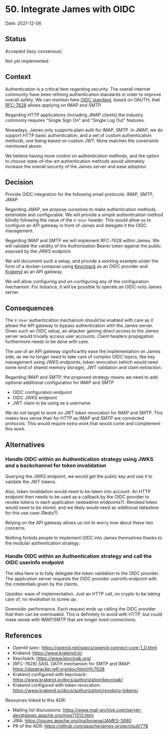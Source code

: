 # 50. Integrate James with OIDC

Date: 2021-12-06

## Status

Accepted (lazy consensus).

Not yet implemented.

## Context

Authentication is a critical item regarding security. The overall internet community have been refining authentication
standards in order to improve overall safety. We can mention here 
[OIDC standard](https://openid.net/specs/openid-connect-core-1_0.html), based on OAUTH, that 
[RFC-7628](https://datatracker.ietf.org/doc/html/rfc7628) allows applying on IMAP and SMTP.

Regarding HTTP applications (including JMAP clients) the industry commonly requires "Single Sign On" and "Single Log 
Out" features.

Nowadays, James only supports plain auth for IMAP, SMTP. In JMAP, we do support HTTP basic authentication, and a set of
custom authentication methods, one being based on custom JWT. None matches the constraints mentioned above.

We believe having more control on authentication methods, and the option to choose state-of-the-art authentication
methods would ultimately increase the overall security of the James server and ease adoption.

## Decision

Provide OIDC integration for the following email protocols: IMAP, SMTP, JMAP.

Regarding JMAP, we propose ourselves to make authentication methods extensible and configurable. We will provide a 
simple authentication method blindly following the value of the `X-User` header. This would allow us to configure an 
API gateway in front of James and delegate it the OIDC management. 

Regarding IMAP and SMTP we will implement RFC-7628 within James. We will validate the validity of the Authorization 
Bearer token against the public exposed by the JWKS endpoint. 

We will document such a setup, and provide a working example under the form of a docker-compose using 
[Keycloack](https://www.keycloak.org/) as an OIDC provider and [Krakend](https://www.krakend.io/) as an API gateway.

We will allow configuring and un-configuring any of the configuration mechanism. For instance, it will be possible to 
operate an OIDC-only James server.

## Consequences

The `X-User` authentication mechanism should be enabled with care as it allows the API gateway to bypass authentication
with the James server. Given such an OIDC setup, an attacker gaining direct access to the James server would trivially
access user accounts. Client headers propagation furthermore needs to be done with care.

The use of an API gateway significantly ease the implementation on James side, as we no longer need to take care of 
complex OIDC topics, like key management using JWKS endpoints, token revocation (which would need some kind of shared 
memory storage), JWT validation and claim extraction.

Regarding IMAP and SMTP, the proposed strategy means we need to add optional additional configuration for IMAP and SMTP
 - OIDC configuration endpoint
 - OIDC JWKS endpoint
 - JWT claim to be using as a username.
 
We do not target to work on JWT token revocation for IMAP and SMTP. This makes less sense than for HTTP as IMAP and SMTP 
are connected protocols. This would require extra work that would come and complement this work.

## Alternatives

### Handle OIDC within an Authentication strategy using JWKS and a backchannel for token invalidation

Querying the JWKS endpoint, we would get the public key and use it to validate the JWT tokens.

Also, token invalidation would need to be taken into account. An HTTP endpoint then needs to be used as a callback by 
the OIDC provider to revoke tokens in each application (webadmin endpoints?). Revoked token would need to be stored, 
and we likely would need an additional datastore for this use case (Redis?).

Relying on the API gateway allows us not to worry now about these two concerns.

Nothing forbids people to implement OIDC into James themselves thanks to the modular authentication strategy.

### Handle OIDC within an Authentication strategy and call the OIDC userinfo endpoint

The idea here is to fully delegate the token validation to the OIDC provider. The application server requests the OIDC 
provider userinfo endpoint with the credentials given by the clients.

Upsides: ease of implementation. Just an HTTP call, no crypto to be taking care of, no revokation to screw up.

Downside: performance. Each request ends up calling the OIDC provider that then can be overloaded. This is definitely to 
avoid with HTTP, but could make sense with IMAP/SMTP that are longer lived connections. 

## References

 - OpenId spec: https://openid.net/specs/openid-connect-core-1_0.html
 - Krakend: https://www.krakend.io/
 - Keycloack: https://www.keycloak.org/
 - [RFC-7628] SASL OATH mechanism for SMTP and IMAP: https://datatracker.ietf.org/doc/html/rfc7628
 - Krakend configured with keycloack: https://www.krakend.io/docs/authorization/keycloak/
 - Krakend configured with token revocation: https://www.krakend.io/docs/authorization/revoking-tokens/

Resources linked to this ADR:

 - Mailing list discussions: https://www.mail-archive.com/server-dev@james.apache.org/msg71313.html
 - JIRA: https://issues.apache.org/jira/browse/JAMES-3680
 - PR of the ADR: https://github.com/apache/james-project/pull/778